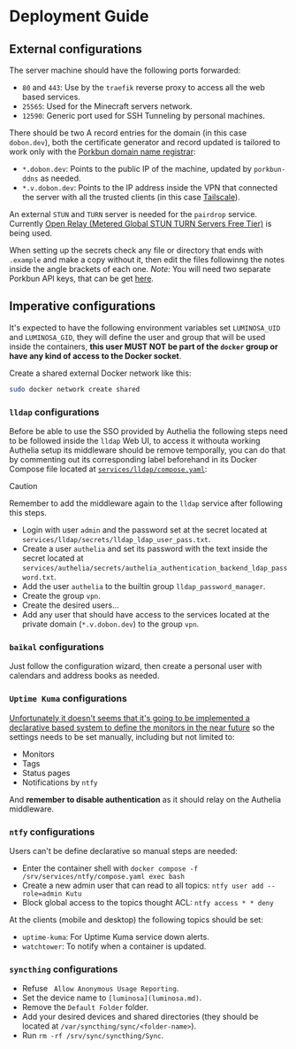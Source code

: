 # Deployment Guide
[](.md)
## External configurations
The server machine should have the following ports forwarded:
- `80` and `443`: Use by the `traefik` reverse proxy to access all the web based services.
- `25565`: Used for the Minecraft servers network.
- `12590`: Generic port used for SSH Tunneling by personal machines.

There should be two A record entries for the domain (in this case `dobon.dev`), both the certificate generator and record updated is tailored to work only with the [Porkbun domain name registrar](https://porkbun.com/):
- `*.dobon.dev`: Points to the public IP of the machine, updated by `porkbun-ddns` as needed.
- `*.v.dobon.dev`: Points to the IP address inside the VPN that connected the server with all the trusted clients (in this case [Tailscale](https://tailscale.com/)).

An external `STUN` and `TURN` server is needed for the `pairdrop` service. Currently [Open Relay (Metered Global STUN TURN Servers Free Tier)](https://www.metered.ca/tools/openrelay/) is being used.

When setting up the secrets check any file or directory that ends with `.example` and make a copy without it, then edit the files followinng the notes inside the angle brackets of each one. _Note:_ You will need two separate Porkbun API keys, that can be get [here](https://porkbun.com/account/api). 

## Imperative configurations

It's expected to have the following environment variables set `LUMINOSA_UID` and `LUMINOSA_GID`, they will define the user and group that will be used inside the containers, **this user MUST NOT be part of the `docker` group or have any kind of access to the Docker socket**.

Create a shared external Docker network like this:
```sh
sudo docker network create shared
```

### `lldap` configurations
Before be able to use the SSO provided by Authelia the following steps need to be followed inside the `lldap` Web UI, to access it withouta working Authelia setup its middleware should be remove temporally, you can do that by commenting out its corresponding label beforehand in its Docker Compose file located at [`services/lldap/compose.yaml`](./services/lldap/compose.yaml):

> [!CAUTION]
> Remember to add the middleware again to the `lldap` service after following this steps.

- Login with user `admin` and the password set at the secret located at `services/lldap/secrets/lldap_ldap_user_pass.txt`.
- Create a user `authelia` and set its password with the text inside the secret located at `services/authelia/secrets/authelia_authentication_backend_ldap_password.txt`.
- Add the user `authelia` to the builtin group `lldap_password_manager`.
- Create the group `vpn`.
- Create the desired users...
- Add any user that should have access to the services located at the private domain (`*.v.dobon.dev`) to the group `vpn`.

### `baïkal` configurations
Just follow the configuration wizard, then create a personal user with calendars and address books as needed.

### `Uptime Kuma` configurations
[Unfortunately it doesn't seems that it's going to be implemented a declarative based system to define the monitors in the near future](https://github.com/louislam/uptime-kuma/issues/1354) so the settings needs to be set manually, including but not limited to:
- Monitors
- Tags
- Status pages
- Notifications by `ntfy`

And **remember to disable authentication** as it should relay on the Authelia middleware.

### `ntfy` configurations
Users can't be define declarative so manual steps are needed:
- Enter the container shell with `docker compose -f /srv/services/ntfy/compose.yaml exec bash`
- Create a new admin user that can read to all topics: `ntfy user add --role=admin Kutu`
- Block global access to the topics thought ACL: `ntfy access * * deny`

At the clients (mobile and desktop) the following topics should be set:
- `uptime-kuma`: For Uptime Kuma service down alerts.
- `watchtower`: To notify when a container is updated.

### `syncthing` configurations
- Refuse ` Allow Anonymous Usage Reporting`.
- Set the device name to `[luminosa](luminosa.md)`.
- Remove the `Default Folder` folder.
- Add your desired devices and shared directories (they should be located at `/var/syncthing/sync/<folder-name>`).
- Run `rm -rf /srv/sync/syncthing/Sync`.

